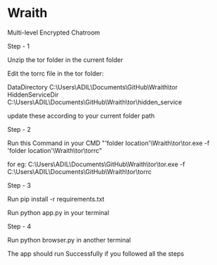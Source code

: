 # Wraith
Multi-level Encrypted Chatroom

Step - 1

Unzip the tor folder in the current folder

Edit the torrc file in the tor folder:

DataDirectory C:\Users\ADIL\Documents\GitHub\Wraith\tor\
HiddenServiceDir C:\Users\ADIL\Documents\GitHub\Wraith\tor\hidden_service

update these according to your current folder path 

Step - 2

Run this Command in your CMD "'folder location'\Wraith\tor\tor.exe -f 'folder location'\Wraith\tor\torrc"

for eg: C:\Users\ADIL\Documents\GitHub\Wraith\tor\tor.exe -f C:\Users\ADIL\Documents\GitHub\Wraith\tor\torrc

Step - 3

Run pip install -r requirements.txt

Run python app.py in your terminal

Step - 4

Run python browser.py in another terminal

The app should run Successfully if you followed all the steps
